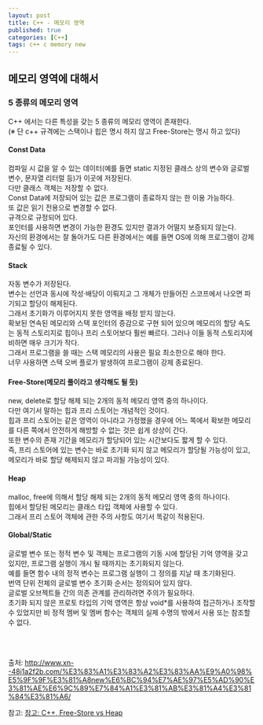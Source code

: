 ```yaml
---
layout: post
title: C++ - 메모리 영역
published: true
categories: [C++]
tags: c++ c memory new
---
```

## 메모리 영역에 대해서  
### 5 종류의 메모리 영역
C++ 에서는 다른 특성을 갖는 5 종류의 메모리 영역이 존재한다.  
(※ 단 c++ 규격에는 스택이나 힙은 명시 하지 않고 Free-Store는 명시 하고 있다)  
  
#### Const Data
컴파일 시 값을 알 수 있는 데이터(예를 들면 static 지정된 클래스 상의 변수와 글로벌 변수, 문자열 리터럴 등)가 이곳에 저장된다.  
다만 클래스 객체는 저장할 수 없다.  
Const Data에 저장되어 있는 값은 프로그램이 종료하지 않는 한 이용 가능하다.  
또 값은 읽기 전용으로 변경할 수 없다.  
규격으로 규정되어 있다.  
포인터를 사용하면 변경이 가능한 환경도 있지만 결과가 어떨지 보증되지 않는다.  
자신의 환경에서는 잘 돌아가도 다른 환경에서는 예를 들면 OS에 의해 프로그램이 강제 종료될 수 있다.  
  
  
#### Stack
자동 변수가 저장된다.  
변수는 선언과 동시에 작성·배당이 이뤄지고 그 개체가 만들어진 스코프에서 나오면 파기되고 할당이 해제된다.  
그래서 초기화가 이루어지지 못한 영역을 배정 받지 않는다.  
확보된 연속된 메모리와 스택 포인터의 증감으로 구현 되어 있으며 메모리의 할당 속도는 동적 스토리지로 힙이나 프리 스토어보다 훨씬 빠르다. 
그러나 이들 동적 스토리지에 비하면 매우 크기가 작다.  
그래서 프로그램을 쓸 때는 스택 메모리의 사용은 필요 최소한으로 해야 한다.  
너무 사용하면 스택 오버 플로가 발생하여 프로그램이 강제 종료된다.  
  
  
#### Free-Store(메모리 풀이라고 생각해도 될 듯)
new, delete로 할당 해제 되는 2개의 동적 메모리 영역 중의 하나이다.  
다만 여기서 말하는 힙과 프리 스토어는 개념적인 것이다.  
힙과 프리 스토어는 같은 영역이 아니라고 가정했을 경우에 어느 쪽에서 확보한 메모리를 다른 쪽에서 안전하게 해방할 수 없는 것은 쉽게 상상이 간다.  
또한 변수의 존재 기간을 메모리가 할당되어 있는 시간보다도 짧게 할 수 있다.  
즉, 프리 스토어에 있는 변수는 바로 초기화 되지 않고 메모리가 할당될 가능성이 있고, 메모리가 바로 할당 해제되지 않고 파괴될 가능성이 있다.  
  
  
#### Heap
malloc, free에 의해서 할당 해제 되는 2개의 동적 메모리 영역 중의 하나이다.  
힙에서 할당된 메모리는 클래스 타입 객체에 사용할 수 있다.  
그래서 프리 스토어 객체에 관한 주의 사항도 여기서 똑같이 적용된다.  
  
  
#### Global/Static
글로벌 변수 또는 정적 변수 및 객체는 프로그램의 기동 시에 할당된 기억 영역을 갖고 있지만, 프로그램 실행이 개시 될 때까지는 초기화되지 않는다.  
예를 들면 함수 내의 정적 변수는 프로그램 실행이 그 정의를 지날 때 초기화된다.  
번역 단위 전체의 글로벌 변수 초기화 순서는 정의되어 있지 않다.  
글로벌 오브젝트들 간의 의존 관계를 관리하려면 주의가 필요하다.  
초기화 되지 않은 프로토 타입의 기억 영역은 항상 void*를 사용하여 접근하거나 조작할 수 있었지만 비 정적 멤버 및 멤버 함수는 객체의 실제 수명의 밖에서 사용 또는 참조할 수 없다.

 


  
<br> 
<br>  
  
출처: http://www.xn--48j1a2f2b.com/%E3%83%A1%E3%83%A2%E3%83%AA%E9%A0%98%E5%9F%9F%E3%81%A8new%E6%BC%94%E7%AE%97%E5%AD%90%E3%81%AE%E6%9C%89%E7%84%A1%E3%81%AB%E3%81%A4%E3%81%84%E3%81%A6/  
  
  
참고: [참고: C++, Free-Store vs Heap](https://stackoverflow.com/questions/1350819/c-free-store-vs-heap)  


